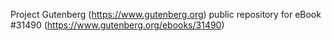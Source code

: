 Project Gutenberg (https://www.gutenberg.org) public repository for eBook #31490 (https://www.gutenberg.org/ebooks/31490)
